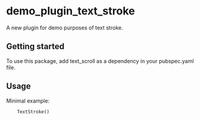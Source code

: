 # demo_plugin_text_stroke

A new plugin for demo purposes of text stroke.

## Getting started

To use this package, add text_scroll as a dependency in your pubspec.yaml file.

## Usage

Minimal example:

```dart
    TextStroke()
```
